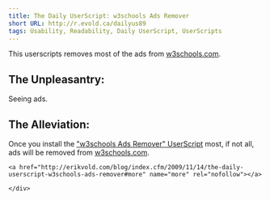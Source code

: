 ```yaml
---
title: The Daily UserScript: w3schools Ads Remover
short URL: http://r.evold.ca/dailyus89
tags: Usability, Readability, Daily UserScript, UserScripts
---
```

This userscripts removes most of the ads from <a title="W3Schools" rel="external" target="_blank" href="http://w3schools.com">w3schools.com</a>.
</p>

<h2>The Unpleasantry:</h2>
<p>
Seeing ads.
</p>

<h2>The Alleviation:</h2>
<p>
Once you install the <a href="http://userscripts.org/scripts/show/61070" title="w3schools Ads Remover" rel="external" target="_blank" rev="vote-for">"w3schools Ads Remover" UserScript</a> most, if not all, ads will be removed from <a title="W3Schools" rel="external" target="_blank" href="http://w3schools.com">w3schools.com</a>.
</p>

  	<a href="http://erikvold.com/blog/index.cfm/2009/11/14/the-daily-userscript-w3schools-ads-remover#more" name="more" rel="nofollow"></a>
		
	</div>
	
<script type="text/javascript">
google_ad_client = "pub-5964377618444056";
google_ad_slot = "9885673634";
google_ad_width = 468;
google_ad_height = 60;
</script>
<script type="text/javascript" src="http://pagead2.googlesyndication.com/pagead/show_ads.js"></script><ins style="display:inline-table;border:none;height:60px;margin:0;padding:0;position:relative;visibility:visible;width:468px">
